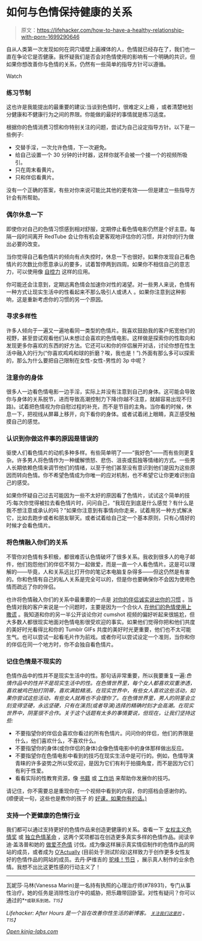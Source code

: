 # 如何与色情保持健康的关系

> 原文：<https://lifehacker.com/how-to-have-a-healthy-relationship-with-porn-1699290646>

自从人类第一次发现如何在洞穴墙壁上画裸体的人，色情就已经存在了，我们也一直在争论它是否健康。我怀疑我们是否会对色情使用的影响有一个明确的共识，但如果你想改善你与色情的关系，仍然有一些简单的指导方针可以遵循。

Watch

### 练习节制

这也许是我能提出的最重要的建议:当谈到色情时，很难定义上瘾 ，或者清楚地划分健康和不健康行为之间的界限。你能做的最好的事情就是练习适度。

根据你的色情消费习惯和你特别关注的问题，尝试为自己设定指导方针。以下是一些例子:

*   交替手淫，一次允许色情，下一次避免。
*   给自己设置一个 30 分钟的计时器，这样你就不会被一个接一个的视频所吸引。
*   只在周末看黄片。
*   只和伴侣看黄片。

没有一个正确的答案，有些对你来说可能比其他的更有效——但是建立一些指导方针会有所帮助。

### 偶尔休息一下

即使你对自己的色情习惯感到相对舒服，定期停止看色情电影仍然是个好主意。每隔一段时间离开 RedTube 会让你有机会更客观地评估你的习惯，并对你的行为做出必要的改变。

当你觉得自己看色情片的倾向有点失控时，休息一下也很好。如果你发现自己看色情片的次数比你愿意承认的要多，试着暂停两到四周。如果你不相信自己的意志力，可以使用像 [自控力](https://selfcontrolapp.com/) 这样的应用。

你可能还会注意到，定期远离色情会加速你对性的渴望。对一些男人来说，色情有一种方式让现实生活中的性看起来不那么吸引人或诱人 。如果你注意到这种影响，这是重新考虑你的习惯的另一个原因。

### 寻求多样性

许多人倾向于一遍又一遍地看同一类型的色情片。我喜欢鼓励我的客户拓宽他们的视野，甚至尝试观看他们从未想过会喜欢的色情电影。这样做是探索你的性取向和发现更多你喜欢的东西的好方法。它还可以和你的伴侣展开对话，讨论你想在性生活中融入的行为(“你喜欢鸡鸡和球的折磨？唉，我也是！”).外面有那么多可以探索的，那么为什么要把自己限制在女性-女性-男性的 3p 中呢？

### **注意你的身体**

很多人一边看色情电影一边手淫，实际上并没有注意到自己的身体。这可能会导致你与身体的关系脱节，进而导致高潮控制力下降(你越不注意，就越容易出现不归路)。试着把色情视为你自慰过程的补充，而不是节目的主角。当你看的时候，休息一下，把视线从屏幕上移开，向下看你的身体。或者试着闭上眼睛，真正感受触摸自己的感觉。

### 认识到你做这件事的原因是错误的

驱使人们看色情片的动机多种多样。有些简单明了——“我好色”——而有些则更复杂。许多男人将色情作为一种缓解愤怒、悲伤、沮丧或孤独等情绪的方式。一些男人长期依赖色情来调节他们的情绪，以至于他们甚至没有意识到他们是因为这些原因而转向色情。你不希望色情成为你唯一的应对机制，也不希望它让你更难识别自己的感受。

如果你怀疑自己过去可能因为一些不太好的原因看了色情片，试试这个简单的技巧:每次你觉得被拉去看色情片时，问问自己，“我现在到底是什么感觉？有什么是我不想注意或承认的吗？”如果你注意到有事情向你走来，试着用另一种方式解决它，比如去跑步或者和朋友聊天。或者试着给自己定一个基本原则，只有心情好的时候才会看色情片。

### 将色情融入你们的关系

不管你对色情有多积极，都很难否认色情破坏了很多关系。我收到很多人的电子邮件，他们抱怨他们的伴侣不努力一起做爱，而是一直一个人看色情片。这是可以理解的——毕竟，人和关系远比打开你的笔记本电脑复杂得多——但这仍然是有害的。你和色情有自己的私人关系是完全可以的，但是你也要确保你不会因为使用色情而疏远了你的伴侣。

也许将色情融入你们的关系中最重要的一点是 [对你的伴侣诚实说出你的习惯](https://lifehacker.com/study-says-youre-better-off-not-hiding-your-porn-from-1531957877) 。当色情对我的客户来说是一个问题时，主要是因为一个合伙人 [在他们的色情使用上撒谎](https://lifehacker.com/how-to-hide-your-porn-1525454917) 。我知道和你的另一半公开谈论你对 cumshot 视频的偏好听起来很尴尬，但大多数人都很现实地面对色情电影很受欢迎的事实。如果他们觉得你把和他们共度的美好时光看得比和你的 Tumblr GIFs 共度的美好时光更重要，他们也不太可能生气。也可以尝试一起看毛片作为前戏。或者你可以尝试设定一个准则，当你和你的伴侣在同一个地方时，你不会独自看色情片。

### 记住色情是不现实的

色情作品中的性并不是现实生活中的性。那句话非常重要，所以我要重复一遍:*色情作品中的性并不是现实生活中的性。在色情世界里，每个女人都喜欢双重渗透，喜欢被鸡巴拍打阴蒂，喜欢满脸精液。在现实世界中，有些女人喜欢这些活动，如果你尝试这些活动，有些女人就再也不会理你了。在色情世界里，男人的阴茎会立刻变得坚硬，永远坚硬，只有在演员(或者导演)选择的精确时刻才会高潮。在现实世界中，阴茎很不合作。关于这个话题有太多的事情要说，但现在，让我们坚持这些:*

*   不要指望你的伴侣会喜欢你看过的所有色情片。问问你的伴侣，他们的界限是什么，他们喜欢什么，不喜欢什么。
*   不要指望你的身体(或你伴侣的身体)会像色情电影中的身体那样做出反应。
*   不要指望你在色情电影中看到的技巧在现实生活中是可行的。例如，色情导演青睐的许多姿势之所以受欢迎，是因为它们有利于拍摄角度，而不是因为它们有利于性爱。
*   看看实际的性教育资源，像 [书籍](http://www.amazon.com/She-Comes-First-Thinking-Pleasuring/dp/0060538260?asc_campaign=InlineText&asc_refurl=https://lifehacker.com/how-to-have-a-healthy-relationship-with-porn-1699290646&asc_source=&tag=kinjalifehackerlink-20) 或 [工作坊](http://www.goodvibes.com/content.jhtml?id=New-GV-Events-Detail#Polk) 来帮助你发展你的技巧。

请记住，你不需要总是重现你在一个视频中看到的内容，你的搭档会感谢你的。(顺便说一句，这些也是教你的孩子 的 [好课，如果你有的话。)](https://lifehacker.com/three-key-things-to-discuss-when-talking-to-your-kids-a-1557149528)

### 支持一个更健康的色情行业

我们都可以通过支持更好的色情作品来创造更健康的关系。查看一下 [女权主义色情奖](http://www.feministpornawards.com/) 或 [独立色情革命](http://www.indiepornrevolution.com/indie-porn/) ，这两个奖项都旨在创造更多真实多样的色情作品。阅读辛迪·盖洛普和她的 [做爱不色情](http://makelovenotporn.com/) 讨伐。成为像这样展示真实情侣制作的色情作品的网站的成员，或者成为 [O'Actually](http://www.oactually.com/) (目前处于测试阶段)这样致力于创作更多女性友好的色情作品的网站的成员。去丹·萨维吉的 [驼峰！节日](http://humptour.strangertickets.com/) ，展示真人制作的业余色情。我想不出比这更性感的行动主义了！

* * *

瓦妮莎·马林(Vanessa Marin)是一名持有执照的心理治疗师(#78931)，专门从事性治疗。她的任务是消除性治疗中的威胁，把乐趣带回卧室。对性有疑问？你可以通过的[<small></small>](mailto:Vanessa.Marin@Lifehacker.com)*<small>*或联系到她。*T15】</small>*

*Lifehacker: After Hours 是一个旨在改善你性生活的新博客。 [<small>*关注我们这里的*</small>](https://twitter.com/LHAfterHours) <small>*。*T15】</small>*

*[Open *kinja-labs.com*](http://kinja-labs.com/related-widget/?posts=1664847828,1525454917,5932766&title=You%20only%20need%20one%20hand%20to%20click%20these%20related%20stories)*